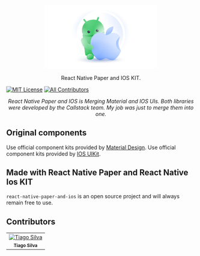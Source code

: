 <p align="center">
  <img alt="react-native" src="docs/static/images/logo.jpg?sanitize=true" width="300">
</p>
<p align="center">
  React Native Paper and IOS KIT.<br/>
</p>

[![MIT License][license-badge]][license]
[![All Contributors][all-contributors-badge]][all-contributors]

 <p align="center"><i>React Native Paper and IOS is Merging Material and IOS UIs. Both libraries were developed by the Callstack team. My job was just to merge them into one.</i></p>

## Original components

Use official component kits provided by [Material Design](https://m3.material.io/).
Use official component kits provided by [IOS UIKit](https://developer.apple.com/documentation/uikit/).

## Made with React Native Paper and React Native Ios KIT

`react-native-paper-and-ios` is an open source project and will always remain free to use.

<!-- badges -->

[build]: https://circleci.com/gh/callstack/react-native-paper
[package]: https://www.npmjs.com/package/react-native-paper
[license-badge]: https://img.shields.io/npm/l/react-native-paper.svg?style=flat-square
[license]: https://opensource.org/licenses/MIT
[all-contributors-badge]: https://img.shields.io/badge/all_contributors-1-orange.svg?style=flat-square
[all-contributors]: #contributors
[prs-welcome-badge]: https://img.shields.io/badge/PRs-welcome-brightgreen.svg?style=flat-square
[prs-welcome]: http://makeapullrequest.com
[chat-badge]: https://img.shields.io/discord/426714625279524876.svg?style=flat-square&colorB=758ED3
[chat]: https://discord.gg/zwR2Cdh
[callstack-badge]: https://callstack.com/images/callstack-badge.svg
[callstack]: https://callstack.com/open-source/?utm_source=github.com&utm_medium=referral&utm_campaign=react-native-paper&utm_term=readme-badge
[callstack-readme-with-love]: https://callstack.com/?utm_source=github.com&utm_medium=referral&utm_campaign=react-native-paper&utm_term=readme-with-love

## Contributors

<table>
  <tr>
    <td align="center"><a href="https://github.com/tiagoluizrs"><img src="https://encrypted-tbn0.gstatic.com/images?q=tbn:ANd9GcS1X3vViom0Lff_3-ZMgqCmH18jWWX2RUVUiw&s" width="100px;" alt="Tiago Silva"/><br /><sub><b>Tiago Silva</b></sub></a><br /></td>
  </tr>
</table>